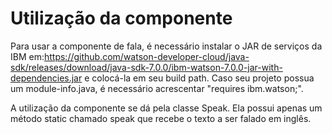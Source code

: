 # Utilização da componente

Para usar a componente de fala, é necessário instalar o JAR de serviços da IBM em:https://github.com/watson-developer-cloud/java-sdk/releases/download/java-sdk-7.0.0/ibm-watson-7.0.0-jar-with-dependencies.jar
e colocá-la em seu build path. Caso seu projeto possua um module-info.java, é necessário acrescentar "requires ibm.watson;".

A utilização da componente se dá pela classe Speak. Ela possui apenas um método static chamado speak que recebe o texto a ser falado
em inglês.
